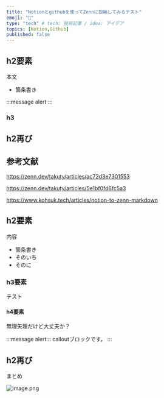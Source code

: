 ```yaml
---
title: "Notionとgithubを使ってZennに投稿してみるテスト"
emoji: "🦎"
type: "tech" # tech: 技術記事 / idea: アイデア
topics: [Notion,Github]
published: false
---
```


## h2要素
本文
- 箇条書き

:::message
alert
:::
### h3
## h2再び


## 参考文献


https://zenn.dev/takuty/articles/ac72d3e7301553


https://zenn.dev/takuty/articles/5e1bf0fd6fc5a3


https://www.kohsuk.tech/articles/notion-to-zenn-markdown


## h2要素


内容

- 箇条書き
- そのいち
- そのに

### h3要素


テスト


#### h4要素


無理矢理だけど大丈夫か？


:::message alert:::
calloutブロックです。
:::


## h2再び


まとめ


![image.png](https://prod-files-secure.s3.us-west-2.amazonaws.com/98e08b59-25ef-45e9-9492-5e03ed9ada8e/0afcf57d-e641-4f0a-aea5-7f2581a79173/image.png?X-Amz-Algorithm=AWS4-HMAC-SHA256&X-Amz-Content-Sha256=UNSIGNED-PAYLOAD&X-Amz-Credential=AKIAT73L2G45FSPPWI6X%2F20250101%2Fus-west-2%2Fs3%2Faws4_request&X-Amz-Date=20250101T164627Z&X-Amz-Expires=3600&X-Amz-Signature=94ea57f4445b6ec42d4a65ec1ab6a0f114492f2d7934eda7c7e4666398d1218b&X-Amz-SignedHeaders=host&x-id=GetObject)

